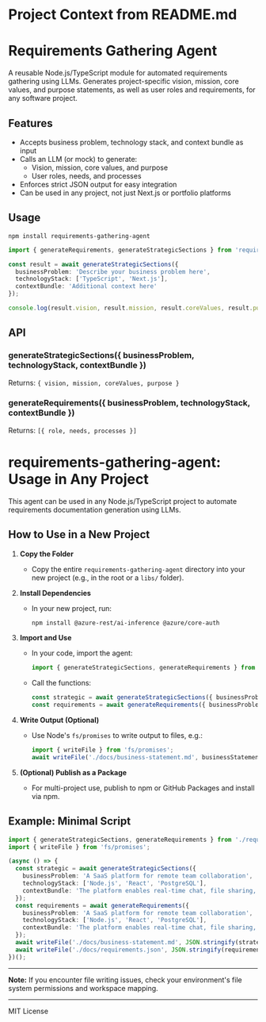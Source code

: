 # Project Context from README.md

# Requirements Gathering Agent

A reusable Node.js/TypeScript module for automated requirements gathering using LLMs. Generates project-specific vision, mission, core values, and purpose statements, as well as user roles and requirements, for any software project.

## Features
- Accepts business problem, technology stack, and context bundle as input
- Calls an LLM (or mock) to generate:
  - Vision, mission, core values, and purpose
  - User roles, needs, and processes
- Enforces strict JSON output for easy integration
- Can be used in any project, not just Next.js or portfolio platforms

## Usage

```
npm install requirements-gathering-agent
```

```ts
import { generateRequirements, generateStrategicSections } from 'requirements-gathering-agent';

const result = await generateStrategicSections({
  businessProblem: 'Describe your business problem here',
  technologyStack: ['TypeScript', 'Next.js'],
  contextBundle: 'Additional context here'
});

console.log(result.vision, result.mission, result.coreValues, result.purpose);
```

## API

### generateStrategicSections({ businessProblem, technologyStack, contextBundle })
Returns: `{ vision, mission, coreValues, purpose }`

### generateRequirements({ businessProblem, technologyStack, contextBundle })
Returns: `[{ role, needs, processes }]`

# requirements-gathering-agent: Usage in Any Project

This agent can be used in any Node.js/TypeScript project to automate requirements documentation generation using LLMs.

## How to Use in a New Project

1. **Copy the Folder**
   - Copy the entire `requirements-gathering-agent` directory into your new project (e.g., in the root or a `libs/` folder).

2. **Install Dependencies**
   - In your new project, run:
     ```bash
     npm install @azure-rest/ai-inference @azure/core-auth
     ```

3. **Import and Use**
   - In your code, import the agent:
     ```typescript
     import { generateStrategicSections, generateRequirements } from './requirements-gathering-agent/index.js';
     ```
   - Call the functions:
     ```typescript
     const strategic = await generateStrategicSections({ businessProblem, technologyStack, contextBundle });
     const requirements = await generateRequirements({ businessProblem, technologyStack, contextBundle });
     ```

4. **Write Output (Optional)**
   - Use Node's `fs/promises` to write output to files, e.g.:
     ```typescript
     import { writeFile } from 'fs/promises';
     await writeFile('./docs/business-statement.md', businessStatement);
     ```

5. **(Optional) Publish as a Package**
   - For multi-project use, publish to npm or GitHub Packages and install via npm.

## Example: Minimal Script

```typescript
import { generateStrategicSections, generateRequirements } from './requirements-gathering-agent/index.js';
import { writeFile } from 'fs/promises';

(async () => {
  const strategic = await generateStrategicSections({
    businessProblem: 'A SaaS platform for remote team collaboration',
    technologyStack: ['Node.js', 'React', 'PostgreSQL'],
    contextBundle: 'The platform enables real-time chat, file sharing, and project management for distributed teams.'
  });
  const requirements = await generateRequirements({
    businessProblem: 'A SaaS platform for remote team collaboration',
    technologyStack: ['Node.js', 'React', 'PostgreSQL'],
    contextBundle: 'The platform enables real-time chat, file sharing, and project management for distributed teams.'
  });
  await writeFile('./docs/business-statement.md', JSON.stringify(strategic, null, 2));
  await writeFile('./docs/requirements.json', JSON.stringify(requirements, null, 2));
})();
```

---

**Note:** If you encounter file writing issues, check your environment's file system permissions and workspace mapping.

---

MIT License
